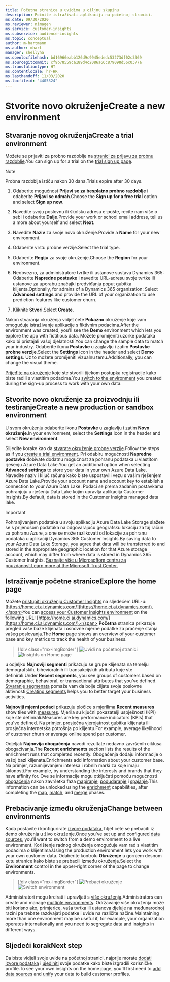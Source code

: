```yaml
---
title: Početna stranica u uvidima u ciljnu skupinu
description: Počnite istraživati aplikaciju na početnoj stranici.
ms.date: 09/30/2020
ms.reviewer: nimagen
ms.service: customer-insights
ms.subservice: audience-insights
ms.topic: conceptual
author: m-hartmann
ms.author: mhart
manager: shellyha
ms.openlocfilehash: bd16966eabb126d9c9945ededc53273df02c3369
ms.sourcegitcommit: cf9b78559ca189d4c2086a66c879098d56c0377a
ms.translationtype: HT
ms.contentlocale: hr-HR
ms.lasthandoff: 11/03/2020
ms.locfileid: "4405324"
---
```

# <a name="create-a-new-environment"></a><span data-ttu-id="17013-103">Stvorite novo okruženje</span><span class="sxs-lookup"><span data-stu-id="17013-103">Create a new environment</span></span>

## <a name="create-a-trial-environment"></a><span data-ttu-id="17013-104">Stvaranje novog okruženja</span><span class="sxs-lookup"><span data-stu-id="17013-104">Create a trial environment</span></span>

<span data-ttu-id="17013-105">Možete se prijaviti za probno razdoblje na [stranici za prijavu za probnu razdoblje](https://dynamics.microsoft.com/get-started/free-trial/?appname=customerinsights).</span><span class="sxs-lookup"><span data-stu-id="17013-105">You can sign up for a trial on the [trial sign up page](https://dynamics.microsoft.com/get-started/free-trial/?appname=customerinsights).</span></span> 

> [!NOTE]
> <span data-ttu-id="17013-106">Probna razdoblja ističu nakon 30 dana.</span><span class="sxs-lookup"><span data-stu-id="17013-106">Trials expire after 30 days.</span></span>

1. <span data-ttu-id="17013-107">Odaberite mogućnost **Prijavi se za besplatno probno razdoblje** i odaberite **Prijavi se odmah**.</span><span class="sxs-lookup"><span data-stu-id="17013-107">Choose the **Sign up for a free trial** option and select **Sign up now**.</span></span>

1. <span data-ttu-id="17013-108">Navedite svoju poslovnu ili školsku adresu e-pošte, recite nam više o sebi i odaberite **Dalje**.</span><span class="sxs-lookup"><span data-stu-id="17013-108">Provide your work or school email address, tell us a more about yourself and select **Next**.</span></span>

1. <span data-ttu-id="17013-109">Navedite **Naziv** za svoje novo okruženje.</span><span class="sxs-lookup"><span data-stu-id="17013-109">Provide a **Name** for your new environment.</span></span> 

1. <span data-ttu-id="17013-110">Odaberite vrstu probne verzije.</span><span class="sxs-lookup"><span data-stu-id="17013-110">Select the trial type.</span></span>

1. <span data-ttu-id="17013-111">Odaberite **Regiju** za svoje okruženje.</span><span class="sxs-lookup"><span data-stu-id="17013-111">Choose the **Region** for your environment.</span></span>

1. <span data-ttu-id="17013-112">Neobvezno, za administratore tvrtke ili ustanove sustava Dynamics 365: Odaberite **Napredne postavke** i navedite URL-adresu svoje tvrtke ili ustanove za uporabu značajki predviđanja poput gubitka klijenta.</span><span class="sxs-lookup"><span data-stu-id="17013-112">Optionally, for admins of a Dynamics 365 organization: Select **Advanced settings** and provide the URL of your organization to use prediction features like customer churn.</span></span>

1. <span data-ttu-id="17013-113">Kliknite **Stvori**.</span><span class="sxs-lookup"><span data-stu-id="17013-113">Select **Create**.</span></span> 

<span data-ttu-id="17013-114">Nakon stvaranja okruženja vidjet ćete **Pokazno** okruženje koje vam omogućuje istraživanje aplikacije s fiktivnim podacima.</span><span class="sxs-lookup"><span data-stu-id="17013-114">After the environment was created, you'll see the **Demo** environment which lets you explore the app with fictitious data.</span></span> <span data-ttu-id="17013-115">Možete promijeniti uzorke podataka kako bi pristajali vašoj djelatnosti.</span><span class="sxs-lookup"><span data-stu-id="17013-115">You can change the sample data to match your industry.</span></span> <span data-ttu-id="17013-116">Odaberite ikonu **Postavke** u zaglavlju i zatim **Postavke probne verzije**.</span><span class="sxs-lookup"><span data-stu-id="17013-116">Select the **Settings** icon in the header and select **Demo settings**.</span></span> <span data-ttu-id="17013-117">Uz to možete promijeniti vizualnu temu.</span><span class="sxs-lookup"><span data-stu-id="17013-117">Additionally, you can change the visual theme.</span></span> 

<span data-ttu-id="17013-118">[Prijeđite na okruženje](#change-between-environments) koje ste stvorili tijekom postupka registracije kako biste radili s vlastitim podacima.</span><span class="sxs-lookup"><span data-stu-id="17013-118">You [switch to the environment](#change-between-environments) you created during the sign-up process to work with your own data.</span></span>

## <a name="create-a-new-production-or-sandbox-environment"></a><span data-ttu-id="17013-119">Stvorite novo okruženje za proizvodnju ili testiranje</span><span class="sxs-lookup"><span data-stu-id="17013-119">Create a new production or sandbox environment</span></span>

<span data-ttu-id="17013-120">U svom okruženju odaberite ikonu **Postavke** u zaglavlju i zatim **Novo okruženje**.</span><span class="sxs-lookup"><span data-stu-id="17013-120">In your environment, select the **Settings** icon in the header and select **New environment**.</span></span>

<span data-ttu-id="17013-121">Slijedite korake kao da [stvarate okruženje probne verzije](#create-a-trial-environment).</span><span class="sxs-lookup"><span data-stu-id="17013-121">Follow the steps as if you [create a trial environment](#create-a-trial-environment).</span></span> <span data-ttu-id="17013-122">Pri odabiru mogućnosti **Napredne postavke** dobivate dodatnu mogućnost za pohranu podataka u vlastitom rješenju Azure Data Lake.</span><span class="sxs-lookup"><span data-stu-id="17013-122">You get an additional option when selecting **Advanced settings** to store your data in your own Azure Data Lake.</span></span> <span data-ttu-id="17013-123">Navedite naziv i ključ računa kako biste uspostavili vezu s vašim rješenjem Azure Data Lake.</span><span class="sxs-lookup"><span data-stu-id="17013-123">Provide your account name and account key to establish a connection to your Azure Data Lake.</span></span> <span data-ttu-id="17013-124">Podaci se prema zadanim postavkama pohranjuju u rješenju Data Lake kojim upravlja aplikacija Customer Insights.</span><span class="sxs-lookup"><span data-stu-id="17013-124">By default, data is stored in the Customer Insights managed data lake.</span></span>

> [!IMPORTANT]
> <span data-ttu-id="17013-125">Pohranjivanjem podataka u svoju aplikaciju Azure Data Lake Storage slažete se s prijenosom podataka na odgovarajuću geografsku lokaciju za taj račun za pohranu Azure, a one se može razlikovati od lokacije za pohranu podataka u aplikaciji Dynamics 365 Customer Insights.</span><span class="sxs-lookup"><span data-stu-id="17013-125">By saving data to your Azure Data Lake Storage, you agree that data will be transferred to and stored in the appropriate geographic location for that Azure storage account, which may differ from where data is stored in Dynamics 365 Customer Insights.</span></span> [<span data-ttu-id="17013-126">Saznajte više u Microsoftom centru za pouzdanost.</span><span class="sxs-lookup"><span data-stu-id="17013-126">Learn more at the Microsoft Trust Center.</span></span>](https://www.microsoft.com/trust-center)

## <a name="explore-the-home-page"></a><span data-ttu-id="17013-127">Istraživanje početne stranice</span><span class="sxs-lookup"><span data-stu-id="17013-127">Explore the home page</span></span>

<span data-ttu-id="17013-128">Možete [pristupiti okruženju Customer Insights](https://home.ci.ai.dynamics.com/) na sljedećem URL-u: [https://home.ci.ai.dynamics.com/](https://home.ci.ai.dynamics.com/).</span><span class="sxs-lookup"><span data-stu-id="17013-128">You can [access your Customer Insights environment](https://home.ci.ai.dynamics.com/) on the following URL: [https://home.ci.ai.dynamics.com/](https://home.ci.ai.dynamics.com/).</span></span>
<span data-ttu-id="17013-129">**Početna** stranica prikazuje pregled vaše baze klijenata i osnovne mjerne podatke za praćenje stanja vašeg poslovanja.</span><span class="sxs-lookup"><span data-stu-id="17013-129">The **Home** page shows an overview of your customer base and key metrics to track the health of your business.</span></span>

> [!div class="mx-imgBorder"] 
> <span data-ttu-id="17013-130">![Uvidi na početnoj stranici](media/home-page-insights.png "Uvidi na početnoj stranici")</span><span class="sxs-lookup"><span data-stu-id="17013-130">![Insights on Home page](media/home-page-insights.png "Insights on Home page")</span></span>

<span data-ttu-id="17013-131">u odjeljku **Najnoviji segmenti** prikazuju se grupe klijenata na temelju demografskih, bihevioralnih ili transakcijskih atributa koje ste definirali.</span><span class="sxs-lookup"><span data-stu-id="17013-131">Under **Recent segments**, you see groups of customers based on demographic, behavioral, or transactional attributes that you've defined.</span></span> <span data-ttu-id="17013-132">[Stvaranje segmenata](segments.md) pomaže vam da bolje ciljate svoje poslovne aktivnosti.</span><span class="sxs-lookup"><span data-stu-id="17013-132">[Creating segments](segments.md) helps you to better target your business activities.</span></span>

<span data-ttu-id="17013-133">**Najnoviji mjerni podaci** prikazuju pločice s [mjerilima](measures.md).</span><span class="sxs-lookup"><span data-stu-id="17013-133">**Recent measures** show tiles with [measures](measures.md).</span></span> <span data-ttu-id="17013-134">Mjerila su ključni pokazatelji uspješnosti (KPI) koje ste definirali.</span><span class="sxs-lookup"><span data-stu-id="17013-134">Measures are key performance indicators (KPIs) that you've defined.</span></span> <span data-ttu-id="17013-135">Na primjer, prosječna vjerojatnost gubitka klijenata ili prosječna internetska potrošnja po klijentu.</span><span class="sxs-lookup"><span data-stu-id="17013-135">For example, average likelihood of customer churn or average online spend per customer.</span></span>

<span data-ttu-id="17013-136">Odjeljak **Najnovija obogaćenja** navodi rezultate nedavno završenih ciklusa obogaćivanja.</span><span class="sxs-lookup"><span data-stu-id="17013-136">The **Recent enrichments** section lists the results of the enrichment runs that completed recently.</span></span> <span data-ttu-id="17013-137">Obogaćenja dodaju informacije o vašoj bazi klijenata.</span><span class="sxs-lookup"><span data-stu-id="17013-137">Enrichments add information about your customer base.</span></span> <span data-ttu-id="17013-138">Na primjer, razumijevanjem interesa i robnih marki za koje imaju sklonosti.</span><span class="sxs-lookup"><span data-stu-id="17013-138">For example, by understanding the interests and brands that they have affinity for.</span></span> <span data-ttu-id="17013-139">Ove se informacije mogu otključati pomoću mogućnosti [obogaćenja](enrichment-microsoft-graph.md) nakon završetka faza [mapiranje](map-entities.md), [podudaranje](match-entities.md) i [spajanje](merge-entities.md).</span><span class="sxs-lookup"><span data-stu-id="17013-139">This information can be unlocked using the [enrichment](enrichment-microsoft-graph.md) capabilities, after completing the [map](map-entities.md), [match](match-entities.md), and [merge](merge-entities.md) phases.</span></span>

## <a name="change-between-environments"></a><span data-ttu-id="17013-140">Prebacivanje između okruženja</span><span class="sxs-lookup"><span data-stu-id="17013-140">Change between environments</span></span>

<span data-ttu-id="17013-141">Kada postavite i konfigurirate [izvore podataka](data-sources.md), htjet ćete se prebaciti iz demo okruženja u živo okruženje.</span><span class="sxs-lookup"><span data-stu-id="17013-141">Once you've set up and configured [data sources](data-sources.md), you'll want to switch from a demo environment to a live environment.</span></span> <span data-ttu-id="17013-142">Korištenje radnog okruženja omogućuje vam rad s vlastitim podacima o klijentima.</span><span class="sxs-lookup"><span data-stu-id="17013-142">Using the production environment lets you work with your own customer data.</span></span> <span data-ttu-id="17013-143">Odaberite kontrolu **Okruženje** u gornjem desnom kutu stranice kako biste se prebacili između okruženja.</span><span class="sxs-lookup"><span data-stu-id="17013-143">Select the **Environment** control in the upper-right corner of the page to change environments.</span></span>

> [!div class="mx-imgBorder"] 
> <span data-ttu-id="17013-144">![Prebaci okruženje](media/home-page-environment-switcher.png "Prebaci okruženje")</span><span class="sxs-lookup"><span data-stu-id="17013-144">![Switch environment](media/home-page-environment-switcher.png "Switch environment")</span></span>

<span data-ttu-id="17013-145">Administratori mogu kreirati i upravljati s [više okruženja](manage-environments.md).</span><span class="sxs-lookup"><span data-stu-id="17013-145">Administrators can create and manage [multiple environments](manage-environments.md).</span></span> <span data-ttu-id="17013-146">Održavanje više okruženja može biti korisno ako, primjerice, vaša tvrtka ili ustanova djeluje na međunarodnoj razini pa trebate razdvajati podatke i uvide na različite načine.</span><span class="sxs-lookup"><span data-stu-id="17013-146">Maintaining more than one environment may be useful if, for example, your organization operates internationally and you need to segregate data and insights in different ways.</span></span>

## <a name="next-step"></a><span data-ttu-id="17013-147">Sljedeći korak</span><span class="sxs-lookup"><span data-stu-id="17013-147">Next step</span></span>

<span data-ttu-id="17013-148">Da biste vidjeli svoje uvide na početnoj stranici, najprije morate [dodati izvore podataka](data-sources.md) i [ujediniti](data-unification.md) svoje podatke kako biste izgradili korisničke profile.</span><span class="sxs-lookup"><span data-stu-id="17013-148">To see your own insights on the home page, you'll first need to [add data sources](data-sources.md) and [unify](data-unification.md) your data to build customer profiles.</span></span>
